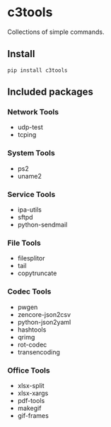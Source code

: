 # c3tools

Collections of simple commands.

## Install

    pip install c3tools

## Included packages

### Network Tools

- udp-test
- tcping

### System Tools
- ps2
- uname2

### Service Tools
- ipa-utils
- sftpd
- python-sendmail

### File Tools

- filesplitor
- tail
- copytruncate

### Codec Tools

- pwgen
- zencore-json2csv
- python-json2yaml
- hashtools
- qrimg
- rot-codec
- transencoding

### Office Tools

- xlsx-split
- xlsx-xargs
- pdf-tools
- makegif
- gif-frames
